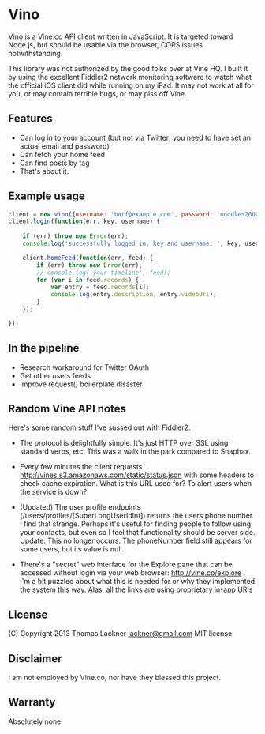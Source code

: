 Vino
====

Vino is a Vine.co API client written in JavaScript. It is targeted toward
Node.js, but should be usable via the browser, CORS issues notwithstanding.

This library was not authorized by the good folks over at Vine HQ. I built it
by using the excellent Fiddler2 network monitoring software to watch what the
official iOS client did while running on my iPad. It may not work at all for
you, or may contain terrible bugs, or may piss off Vine.

Features
--------

- Can log in to your account (but not via Twitter; you need to have set an
	actual email and password)
- Can fetch your home feed
- Can find posts by tag
- That's about it. 

Example usage
-------------

```javascript
client = new vino({username: 'barf@example.com', password: 'noodles2000'});
client.login(function(err, key, username) {
	
	if (err) throw new Error(err);
	console.log('successfully logged in, key and username: ', key, username);

	client.homeFeed(function(err, feed) {
		if (err) throw new Error(err);
		// console.log('your timeline', feed);
		for (var i in feed.records) {
			var entry = feed.records[i];
			console.log(entry.description, entry.videoUrl);
		}
	});

});
```

In the pipeline
---------------

- Research workaround for Twitter OAuth
- Get other users feeds
- Improve request() boilerplate disaster

Random Vine API notes
---------------------

Here's some random stuff I've sussed out with Fiddler2.

- The protocol is delightfully simple. It's just HTTP over SSL using standard verbs, etc.
	This was a walk in the park compared to Snaphax.

- Every few minutes the client requests http://vines.s3.amazonaws.com/static/status.json
  with some headers to check cache expiration. What is this URL used for? To alert users
	when the service is down? 

- (Updated) The user profile endpoints (/users/profiles/[SuperLongUserIdInt]) returns the
	users phone number. I find that strange. Perhaps it's useful for finding
	people to follow using your contacts, but even so I feel that functionality
	should be server side. Update: This no longer occurs. The phoneNumber field still
	appears for some users, but its value is null.

- There's a "secret" web interface for the Explore pane that can be accessed
	without login via your web browser: http://vine.co/explore . I'm a bit
	puzzled about what this is needed for or why they implemented the system this
	way. Alas, all the links are using proprietary in-app URIs

License
-------

(C) Copyright 2013 Thomas Lackner <lackner@gmail.com> 
MIT license

Disclaimer
----------

I am not employed by Vine.co, nor have they blessed this project. 

Warranty
--------

Absolutely none
